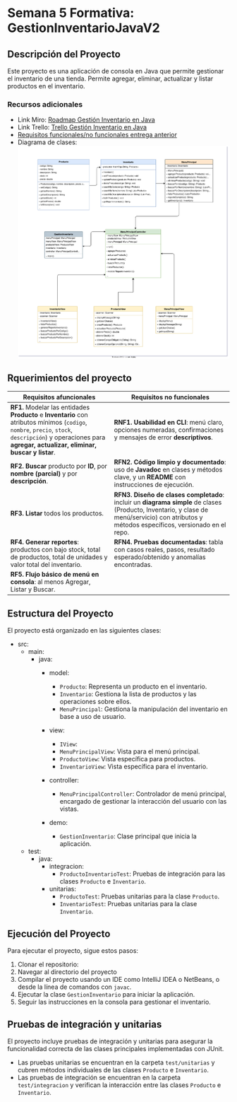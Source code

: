 # Semana 5 Formativa: GestionInventarioJavaV2

## Descripción del Proyecto

Este proyecto es una aplicación de consola en Java que permite gestionar el inventario de una tienda.
Permite agregar, eliminar, actualizar y listar productos en el inventario.

### Recursos adicionales

- Link Miro: [Roadmap Gestión Inventario en Java](https://miro.com/app/board/uXjVJIIgWos=/?share_link_id=56281502077 )
- Link Trello: [Trello Gestión Inventario en Java](https://trello.com/b/KFmbDkwP)
- [Requisitos funcionales/no funcionales entrega anterior](<Requerimientos Funcionales V1.md>)
- Diagrama de clases:![Diagrama de clases UML](GestionInventarioV2.drawio.svg)

## Rquerimientos del proyecto

| Requisitos afuncionales                                                                                                                                                                              | Requisitos no funcionales                                                                                                                                                              |
| --------------------------------------------------------------------------------------------------------------------------------------------------------------------------------------------------- | -------------------------------------------------------------------------------------------------------------------------------------------------------------------------------------- |
| **RF1.** Modelar las entidades **Producto** e **Inventario** con atributos mínimos (`codigo`, `nombre`, `precio`, `stock`, `descripción`) y operaciones para **agregar, actualizar, eliminar, buscar y listar**. | **RNF1.** **Usabilidad en CLI**: menú claro, opciones numeradas, confirmaciones y mensajes de error **descriptivos**.                                                                            |
| **RF2.** **Buscar** producto por **ID**, por **nombre (parcial)** y por **descripción**.                                                                                                                     | **RFN2.** **Código limpio y documentado**: uso de **Javadoc** en clases y métodos clave, y un **README** con instrucciones de ejecución.                                                         |
| **RF3.** **Listar** todos los productos.                                                                                                                                                                     | **RFN3.** **Diseño de clases completado**: incluir un **diagrama simple** de clases (Producto, Inventario, y clase de menú/servicio) con atributos y métodos específicos, versionado en el repo. |
| **RF4.** **Generar reportes**: productos con bajo stock, total de productos, total de unidades y valor total del inventario.                                                                                 | **RFN4.** **Pruebas documentadas**: tabla con casos reales, pasos, resultado esperado/obtenido y anomalías encontradas.                                                                          |
| **RF5.** **Flujo básico de menú en consola**: al menos Agregar, Listar y Buscar.                                                                                                                             |                                                                                                                                                                                        |

## Estructura del Proyecto

El proyecto está organizado en las siguientes clases:

- src:
  - main:
    - java:
      - model:
        - `Producto`: Representa un producto en el inventario.
        - `Inventario`: Gestiona la lista de productos y las operaciones sobre ellos.
        - `MenuPrincipal`: Gestiona la manipulación del inventario en base a uso de usuario.

      - view:
        - `IView`:
        - `MenuPrincipalView`: Vista para el menú principal.
        - `ProductoView`: Vista específica para productos.
        - `InventarioView`: Vista específica para el inventario.

      - controller:
        - `MenuPrincipalController`: Controlador de menú principal, encargado de gestionar la interacción del usuario con las vistas.

      - demo:
        - `GestionInventario`: Clase principal que inicia la aplicación.
  - test:
    - java:
      - integracion:
        - `ProductoInventarioTest`: Pruebas de integración para las clases `Producto` e `Inventario`.
      - unitarias:
        - `ProductoTest`: Pruebas unitarias para la clase `Producto`.
        - `InventarioTest`: Pruebas unitarias para la clase `Inventario`.

## Ejecución del Proyecto

Para ejecutar el proyecto, sigue estos pasos:

1. Clonar el repositorio:
2. Navegar al directorio del proyecto
3. Compilar el proyecto usando un IDE como IntelliJ IDEA o NetBeans, o desde la línea de comandos con `javac`.
4. Ejecutar la clase `GestionInventario` para iniciar la aplicación.
5. Seguir las instrucciones en la consola para gestionar el inventario.

## Pruebas de integración y unitarias

El proyecto incluye pruebas de integración y unitarias para asegurar la funcionalidad correcta de las clases principales
implementadas con JUnit.

- Las pruebas unitarias se encuentran en la carpeta `test/unitarias` y cubren métodos individuales de las clases `Producto` e `Inventario`.
- Las pruebas de integración se encuentran en la carpeta `test/integracion` y verifican la interacción entre las clases `Producto` e `Inventario`.
